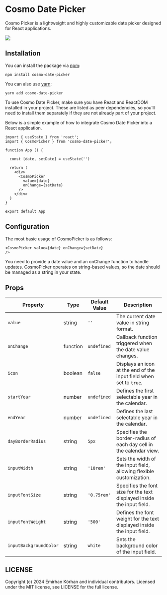 # Cosmo Date Picker

Cosmo Picker is a lightweight and highly customizable date picker designed for React applications.

![](https://i.ibb.co/RSsxV9P/calendar.png)

## Installation

You can install the package via [npm](https://github.com/npm/cli):

```
npm install cosmo-date-picker
```

You can also use [yarn](https://github.com/yarnpkg/yarn):

```
yarn add cosmo-date-picker
```

To use Cosmo Date Picker, make sure you have React and ReactDOM installed in your project. These are listed as peer dependencies, so you’ll need to install them separately if they are not already part of your project.

Below is a simple example of how to integrate Cosmo Date Picker into a React application.

```
import { useState } from 'react';
import { CosmoPicker } from 'cosmo-date-picker';

function App () {

  const [date, setDate] = useState('')

  return (
    <div>
      <CosmoPicker
        value={date}
        onChange={setDate}
      />
    </div>
  )
}

export default App
```

## Configuration

The most basic usage of CosmoPicker is as follows:

```
<CosmoPicker value={date} onChange={setDate}
/>
```

You need to provide a date value and an onChange function to handle updates. CosmoPicker operates on string-based values, so the date should be managed as a string in your state.

## Props

| Property               | Type     | Default Value | Description                                                            |
| ---------------------- | -------- | ------------- | ---------------------------------------------------------------------- |
| `value`                | string   | `''`          | The current date value in string format.                               |
| `onChange`             | function | `undefined`   | Callback function triggered when the date value changes.               |
| `icon`                 | boolean  | `false`       | Displays an icon at the end of the input field when set to `true`.     |
| `startYear`            | number   | `undefined`   | Defines the first selectable year in the calendar.                     |
| `endYear`              | number   | `undefined`   | Defines the last selectable year in the calendar.                      |
| `dayBorderRadius`      | string   | `5px`         | Specifies the border-radius of each day cell in the calendar view.     |
| `inputWidth`           | string   | `'18rem'`     | Sets the width of the input field, allowing flexible customization.    |
| `inputFontSize`        | string   | `'0.75rem'`   | Specifies the font size for the text displayed inside the input field. |
| `inputFontWeight`      | string   | `'500'`       | Defines the font weight for the text displayed inside the input field. |
| `inputBackgroundColor` | string   | `white`       | Sets the background color of the input field.                          |

## LICENSE

Copyright (c) 2024 Emirhan Körhan and individual contributors. Licensed under the MIT license, see LICENSE for the full license.
